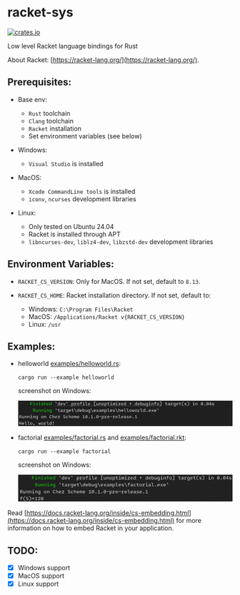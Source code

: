 # racket-sys

[![crates.io](https://img.shields.io/crates/v/racket-sys.svg)](https://crates.io/crates/racket-sys)

Low level Racket language bindings for Rust

About Racket:
[https://racket-lang.org/](https://racket-lang.org/).

## Prerequisites:

- Base env:

  - `Rust` toolchain
  - `Clang` toolchain
  - `Racket` installation
  - Set environment variables (see below)

- Windows:

  - `Visual Studio` is installed

- MacOS:

  - `Xcode CommandLine tools` is installed
  - `iconv`, `ncurses` development libraries

- Linux:
  - Only tested on Ubuntu 24.04
  - Racket is installed through APT
  - `libncurses-dev`, `liblz4-dev`, `libzstd-dev` development libraries

## Environment Variables:

- `RACKET_CS_VERSION`: Only for MacOS. If not set, default to `8.13`.

- `RACKET_CS_HOME`: Racket installation directory. If not set, default to:
  - Windows: `C:\Program Files\Racket`
  - MacOS: `/Applications/Racket v{RACKET_CS_VERSION}`
  - Linux: `/usr`

## Examples:

- helloworld [examples/helloworld.rs](examples/helloworld.rs):

  ```
  cargo run --example helloworld
  ```

  screenshot on Windows:

  <img src="examples/helloworld.png" style="width:600px" />

- factorial [examples/factorial.rs](examples/factorial.rs) and [examples/factorial.rkt](examples/factorial.rkt):

  ```
  cargo run --example factorial
  ```

  screenshot on Windows:

  <img src="examples/factorial.png" style="width:550px" />

Read [https://docs.racket-lang.org/inside/cs-embedding.html](https://docs.racket-lang.org/inside/cs-embedding.html) for more information on how to embed Racket in your application.

## TODO:

- [x] Windows support
- [x] MacOS support
- [x] Linux support
